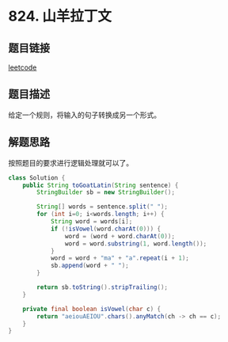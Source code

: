 # 824. 山羊拉丁文

## 题目链接

[leetcode](https://leetcode-cn.com/problems/goat-latin/)

## 题目描述

给定一个规则，将输入的句子转换成另一个形式。

## 解题思路

按照题目的要求进行逻辑处理就可以了。

```java
class Solution {
    public String toGoatLatin(String sentence) {
        StringBuilder sb = new StringBuilder();

        String[] words = sentence.split(" ");
        for (int i=0; i<words.length; i++) {
            String word = words[i];
            if (!isVowel(word.charAt(0))) {
                word = (word + word.charAt(0));
                word = word.substring(1, word.length());
            }
            word = word + "ma" + "a".repeat(i + 1);
            sb.append(word + " ");
        }

        return sb.toString().stripTrailing();
    }

    private final boolean isVowel(char c) {
        return "aeiouAEIOU".chars().anyMatch(ch -> ch == c);
    }
}
```

